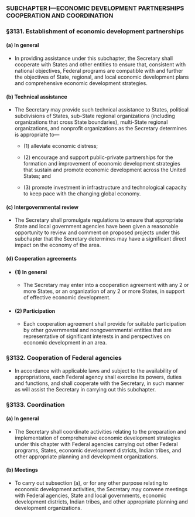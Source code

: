 ### SUBCHAPTER I—ECONOMIC DEVELOPMENT PARTNERSHIPS COOPERATION AND COORDINATION

### §3131. Establishment of economic development partnerships
#### (a) In general
* In providing assistance under this subchapter, the Secretary shall cooperate with States and other entities to ensure that, consistent with national objectives, Federal programs are compatible with and further the objectives of State, regional, and local economic development plans and comprehensive economic development strategies.

#### (b) Technical assistance
* The Secretary may provide such technical assistance to States, political subdivisions of States, sub-State regional organizations (including organizations that cross State boundaries), multi-State regional organizations, and nonprofit organizations as the Secretary determines is appropriate to—

  * (1) alleviate economic distress;

  * (2) encourage and support public-private partnerships for the formation and improvement of economic development strategies that sustain and promote economic development across the United States; and

  * (3) promote investment in infrastructure and technological capacity to keep pace with the changing global economy.

#### (c) Intergovernmental review
* The Secretary shall promulgate regulations to ensure that appropriate State and local government agencies have been given a reasonable opportunity to review and comment on proposed projects under this subchapter that the Secretary determines may have a significant direct impact on the economy of the area.

#### (d) Cooperation agreements
* #### (1) In general
  * The Secretary may enter into a cooperation agreement with any 2 or more States, or an organization of any 2 or more States, in support of effective economic development.

* #### (2) Participation
  * Each cooperation agreement shall provide for suitable participation by other governmental and nongovernmental entities that are representative of significant interests in and perspectives on economic development in an area.

### §3132. Cooperation of Federal agencies
* In accordance with applicable laws and subject to the availability of appropriations, each Federal agency shall exercise its powers, duties and functions, and shall cooperate with the Secretary, in such manner as will assist the Secretary in carrying out this subchapter.

### §3133. Coordination
#### (a) In general
* The Secretary shall coordinate activities relating to the preparation and implementation of comprehensive economic development strategies under this chapter with Federal agencies carrying out other Federal programs, States, economic development districts, Indian tribes, and other appropriate planning and development organizations.

#### (b) Meetings
* To carry out subsection (a), or for any other purpose relating to economic development activities, the Secretary may convene meetings with Federal agencies, State and local governments, economic development districts, Indian tribes, and other appropriate planning and development organizations.